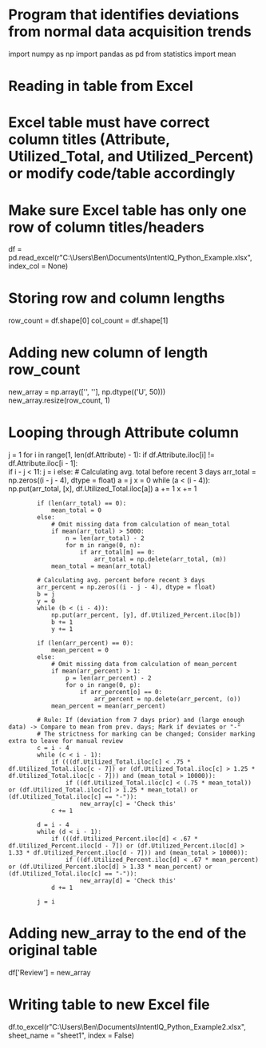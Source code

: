 # Program that identifies deviations from normal data acquisition trends

import numpy as np
import pandas as pd
from statistics import mean

# Reading in table from Excel
# Excel table must have correct column titles (Attribute, Utilized_Total, and Utilized_Percent) or modify code/table accordingly
# Make sure Excel table has only one row of column titles/headers
df = pd.read_excel(r"C:\Users\Ben\Documents\IntentIQ_Python_Example.xlsx", index_col = None)

# Storing row and column lengths
row_count = df.shape[0]
col_count = df.shape[1]

# Adding new column of length row_count
new_array = np.array(['', ''], np.dtype(('U', 50)))
new_array.resize(row_count, 1)

# Looping through Attribute column
j = 1
for i in range(1, len(df.Attribute) - 1):
    if df.Attribute.iloc[i] != df.Attribute.iloc[i - 1]:        
        if i - j < 11:
            j = i
        else:
            # Calculating avg. total before recent 3 days
            arr_total = np.zeros((i - j - 4), dtype = float)
            a = j
            x = 0
            while (a < (i - 4)):
                np.put(arr_total, [x], df.Utilized_Total.iloc[a])
                a += 1
                x += 1
            
            if (len(arr_total) == 0):
                mean_total = 0
            else:
                # Omit missing data from calculation of mean_total
                if mean(arr_total) > 5000:
                    n = len(arr_total) - 2
                    for m in range(0, n):
                        if arr_total[m] == 0:
                            arr_total = np.delete(arr_total, (m))
                mean_total = mean(arr_total)

            # Calculating avg. percent before recent 3 days
            arr_percent = np.zeros((i - j - 4), dtype = float)
            b = j
            y = 0
            while (b < (i - 4)):
                np.put(arr_percent, [y], df.Utilized_Percent.iloc[b])
                b += 1
                y += 1

            if (len(arr_percent) == 0):
                mean_percent = 0
            else:
                # Omit missing data from calculation of mean_percent
                if mean(arr_percent) > 1:
                    p = len(arr_percent) - 2
                    for o in range(0, p):
                        if arr_percent[o] == 0:
                            arr_percent = np.delete(arr_percent, (o))
                mean_percent = mean(arr_percent)
            
            # Rule: If (deviation from 7 days prior) and (large enough data) -> Compare to mean from prev. days; Mark if deviates or "-"
            # The strictness for marking can be changed; Consider marking extra to leave for manual review
            c = i - 4
            while (c < i - 1):
                if (((df.Utilized_Total.iloc[c] < .75 * df.Utilized_Total.iloc[c - 7]) or (df.Utilized_Total.iloc[c] > 1.25 * df.Utilized_Total.iloc[c - 7])) and (mean_total > 10000)):
                    if ((df.Utilized_Total.iloc[c] < (.75 * mean_total)) or (df.Utilized_Total.iloc[c] > 1.25 * mean_total) or (df.Utilized_Total.iloc[c] == "-")):
                        new_array[c] = 'Check this'
                c += 1

            d = i - 4
            while (d < i - 1):
                if (((df.Utilized_Percent.iloc[d] < .67 * df.Utilized_Percent.iloc[d - 7]) or (df.Utilized_Percent.iloc[d] > 1.33 * df.Utilized_Percent.iloc[d - 7])) and (mean_total > 10000)):
                    if ((df.Utilized_Percent.iloc[d] < .67 * mean_percent) or (df.Utilized_Percent.iloc[d] > 1.33 * mean_percent) or (df.Utilized_Total.iloc[c] == "-")):
                        new_array[d] = 'Check this'
                d += 1
            
            j = i

# Adding new_array to the end of the original table
df['Review'] = new_array

# Writing table to new Excel file
df.to_excel(r"C:\Users\Ben\Documents\IntentIQ_Python_Example2.xlsx", sheet_name = "sheet1", index = False)

